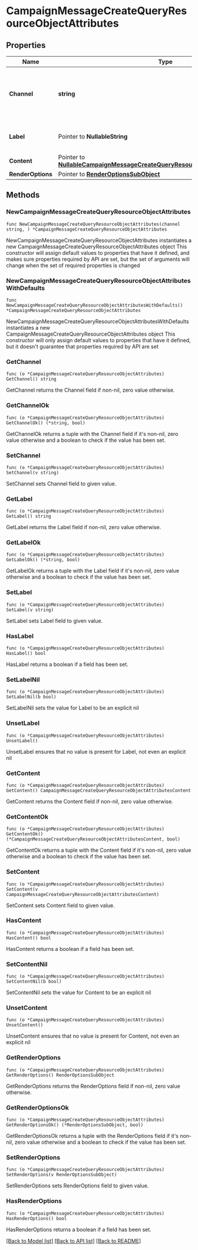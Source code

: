 # CampaignMessageCreateQueryResourceObjectAttributes

## Properties

Name | Type | Description | Notes
------------ | ------------- | ------------- | -------------
**Channel** | **string** | The channel the message is to be sent on (email or sms, for example) | 
**Label** | Pointer to **NullableString** | The label or name on the message | [optional] 
**Content** | Pointer to [**NullableCampaignMessageCreateQueryResourceObjectAttributesContent**](CampaignMessageCreateQueryResourceObjectAttributesContent.md) |  | [optional] 
**RenderOptions** | Pointer to [**RenderOptionsSubObject**](RenderOptionsSubObject.md) |  | [optional] 

## Methods

### NewCampaignMessageCreateQueryResourceObjectAttributes

`func NewCampaignMessageCreateQueryResourceObjectAttributes(channel string, ) *CampaignMessageCreateQueryResourceObjectAttributes`

NewCampaignMessageCreateQueryResourceObjectAttributes instantiates a new CampaignMessageCreateQueryResourceObjectAttributes object
This constructor will assign default values to properties that have it defined,
and makes sure properties required by API are set, but the set of arguments
will change when the set of required properties is changed

### NewCampaignMessageCreateQueryResourceObjectAttributesWithDefaults

`func NewCampaignMessageCreateQueryResourceObjectAttributesWithDefaults() *CampaignMessageCreateQueryResourceObjectAttributes`

NewCampaignMessageCreateQueryResourceObjectAttributesWithDefaults instantiates a new CampaignMessageCreateQueryResourceObjectAttributes object
This constructor will only assign default values to properties that have it defined,
but it doesn't guarantee that properties required by API are set

### GetChannel

`func (o *CampaignMessageCreateQueryResourceObjectAttributes) GetChannel() string`

GetChannel returns the Channel field if non-nil, zero value otherwise.

### GetChannelOk

`func (o *CampaignMessageCreateQueryResourceObjectAttributes) GetChannelOk() (*string, bool)`

GetChannelOk returns a tuple with the Channel field if it's non-nil, zero value otherwise
and a boolean to check if the value has been set.

### SetChannel

`func (o *CampaignMessageCreateQueryResourceObjectAttributes) SetChannel(v string)`

SetChannel sets Channel field to given value.


### GetLabel

`func (o *CampaignMessageCreateQueryResourceObjectAttributes) GetLabel() string`

GetLabel returns the Label field if non-nil, zero value otherwise.

### GetLabelOk

`func (o *CampaignMessageCreateQueryResourceObjectAttributes) GetLabelOk() (*string, bool)`

GetLabelOk returns a tuple with the Label field if it's non-nil, zero value otherwise
and a boolean to check if the value has been set.

### SetLabel

`func (o *CampaignMessageCreateQueryResourceObjectAttributes) SetLabel(v string)`

SetLabel sets Label field to given value.

### HasLabel

`func (o *CampaignMessageCreateQueryResourceObjectAttributes) HasLabel() bool`

HasLabel returns a boolean if a field has been set.

### SetLabelNil

`func (o *CampaignMessageCreateQueryResourceObjectAttributes) SetLabelNil(b bool)`

 SetLabelNil sets the value for Label to be an explicit nil

### UnsetLabel
`func (o *CampaignMessageCreateQueryResourceObjectAttributes) UnsetLabel()`

UnsetLabel ensures that no value is present for Label, not even an explicit nil
### GetContent

`func (o *CampaignMessageCreateQueryResourceObjectAttributes) GetContent() CampaignMessageCreateQueryResourceObjectAttributesContent`

GetContent returns the Content field if non-nil, zero value otherwise.

### GetContentOk

`func (o *CampaignMessageCreateQueryResourceObjectAttributes) GetContentOk() (*CampaignMessageCreateQueryResourceObjectAttributesContent, bool)`

GetContentOk returns a tuple with the Content field if it's non-nil, zero value otherwise
and a boolean to check if the value has been set.

### SetContent

`func (o *CampaignMessageCreateQueryResourceObjectAttributes) SetContent(v CampaignMessageCreateQueryResourceObjectAttributesContent)`

SetContent sets Content field to given value.

### HasContent

`func (o *CampaignMessageCreateQueryResourceObjectAttributes) HasContent() bool`

HasContent returns a boolean if a field has been set.

### SetContentNil

`func (o *CampaignMessageCreateQueryResourceObjectAttributes) SetContentNil(b bool)`

 SetContentNil sets the value for Content to be an explicit nil

### UnsetContent
`func (o *CampaignMessageCreateQueryResourceObjectAttributes) UnsetContent()`

UnsetContent ensures that no value is present for Content, not even an explicit nil
### GetRenderOptions

`func (o *CampaignMessageCreateQueryResourceObjectAttributes) GetRenderOptions() RenderOptionsSubObject`

GetRenderOptions returns the RenderOptions field if non-nil, zero value otherwise.

### GetRenderOptionsOk

`func (o *CampaignMessageCreateQueryResourceObjectAttributes) GetRenderOptionsOk() (*RenderOptionsSubObject, bool)`

GetRenderOptionsOk returns a tuple with the RenderOptions field if it's non-nil, zero value otherwise
and a boolean to check if the value has been set.

### SetRenderOptions

`func (o *CampaignMessageCreateQueryResourceObjectAttributes) SetRenderOptions(v RenderOptionsSubObject)`

SetRenderOptions sets RenderOptions field to given value.

### HasRenderOptions

`func (o *CampaignMessageCreateQueryResourceObjectAttributes) HasRenderOptions() bool`

HasRenderOptions returns a boolean if a field has been set.


[[Back to Model list]](../README.md#documentation-for-models) [[Back to API list]](../README.md#documentation-for-api-endpoints) [[Back to README]](../README.md)



